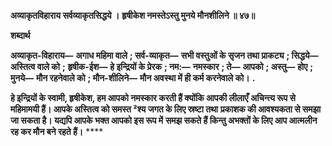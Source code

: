 **अव्याकृतविहाराय सर्वव्याकृतसिद्धये ।** **हृषीकेश नमस्तेऽस्तु मुनये मौनशीलिने ॥ ४७॥** 

**शब्दार्थ** 

**अव्याकृत-विहाराय—** **अगाध महिमा वाले** **; सर्व-व्याकृत—** **सभी वस्तुओं के सृजन तथा प्राकट्य** **; सिद्धये—** **अस्तित्व वाले को** **;** **हृषीक-ईश—** **हे इन्द्रियों के प्रेरक** **; नम:—** **नमस्कार** **; ते—** **आपको** **; अस्तु—** **होए** **; मुनये—** **मौन रहनेवाले को** **; मौन-शीलिने—** **मौन अवस्था में ही कर्म करनेवाले को।** **.** 

**हे इन्द्रियों के स्वामी, हृषीकेश, हम आपको नमस्कार करती हैं क्योंकि आपकी लीलाएँ** **अचिन्त्य रूप से महिमामयी हैं। आपके अस्तित्व को समस्त ²श्य जगत के लिए स्रष्टा तथा** **प्रकाशक की आवश्यकता से समझा जा सकता है। यद्यपि आपके भक्त आपको इस रूप में** **समझ सकते हैं किन्तु अभक्तों के लिए आप आत्मलीन रह कर मौन बने रहते हैं।** **** 